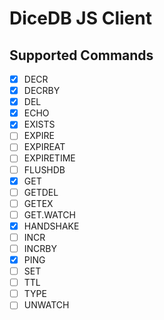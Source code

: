 # DiceDB JS Client

## Supported Commands

- [x] DECR
- [x] DECRBY
- [x] DEL
- [X] ECHO
- [X] EXISTS
- [ ] EXPIRE
- [ ] EXPIREAT
- [ ] EXPIRETIME
- [ ] FLUSHDB
- [x] GET
- [ ] GETDEL
- [ ] GETEX
- [ ] GET.WATCH
- [x] HANDSHAKE
- [ ] INCR
- [ ] INCRBY
- [x] PING
- [ ] SET
- [ ] TTL
- [ ] TYPE
- [ ] UNWATCH
